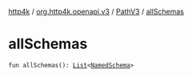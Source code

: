 [http4k](../../index.md) / [org.http4k.openapi.v3](../index.md) / [PathV3](index.md) / [allSchemas](./all-schemas.md)

# allSchemas

`fun allSchemas(): `[`List`](https://kotlinlang.org/api/latest/jvm/stdlib/kotlin.collections/-list/index.html)`<`[`NamedSchema`](../../org.http4k.openapi/-named-schema/index.md)`>`